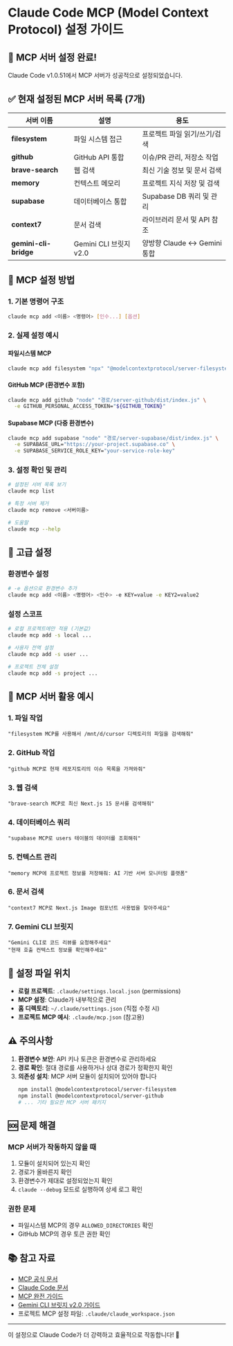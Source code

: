 # Claude Code MCP (Model Context Protocol) 설정 가이드

## 🎯 MCP 서버 설정 완료!

Claude Code v1.0.51에서 MCP 서버가 성공적으로 설정되었습니다.

## ✅ 현재 설정된 MCP 서버 목록 (7개)

| 서버 이름 | 설명 | 용도 |
|-----------|------|------|
| **filesystem** | 파일 시스템 접근 | 프로젝트 파일 읽기/쓰기/검색 |
| **github** | GitHub API 통합 | 이슈/PR 관리, 저장소 작업 |
| **brave-search** | 웹 검색 | 최신 기술 정보 및 문서 검색 |
| **memory** | 컨텍스트 메모리 | 프로젝트 지식 저장 및 검색 |
| **supabase** | 데이터베이스 통합 | Supabase DB 쿼리 및 관리 |
| **context7** | 문서 검색 | 라이브러리 문서 및 API 참조 |
| **gemini-cli-bridge** | Gemini CLI 브릿지 v2.0 | 양방향 Claude ↔ Gemini 통합 |

## 📝 MCP 설정 방법

### 1. 기본 명령어 구조
```bash
claude mcp add <이름> <명령어> [인수...] [옵션]
```

### 2. 실제 설정 예시

#### 파일시스템 MCP
```bash
claude mcp add filesystem "npx" "@modelcontextprotocol/server-filesystem" "/mnt/d/cursor"
```

#### GitHub MCP (환경변수 포함)
```bash
claude mcp add github "node" "경로/server-github/dist/index.js" \
  -e GITHUB_PERSONAL_ACCESS_TOKEN="${GITHUB_TOKEN}"
```

#### Supabase MCP (다중 환경변수)
```bash
claude mcp add supabase "node" "경로/server-supabase/dist/index.js" \
  -e SUPABASE_URL="https://your-project.supabase.co" \
  -e SUPABASE_SERVICE_ROLE_KEY="your-service-role-key"
```

### 3. 설정 확인 및 관리
```bash
# 설정된 서버 목록 보기
claude mcp list

# 특정 서버 제거
claude mcp remove <서버이름>

# 도움말
claude mcp --help
```

## 🔧 고급 설정

### 환경변수 설정
```bash
# -e 옵션으로 환경변수 추가
claude mcp add <이름> <명령어> <인수> -e KEY=value -e KEY2=value2
```

### 설정 스코프
```bash
# 로컬 프로젝트에만 적용 (기본값)
claude mcp add -s local ...

# 사용자 전역 설정
claude mcp add -s user ...

# 프로젝트 전체 설정
claude mcp add -s project ...
```

## 🚀 MCP 서버 활용 예시

### 1. 파일 작업
```
"filesystem MCP를 사용해서 /mnt/d/cursor 디렉토리의 파일을 검색해줘"
```

### 2. GitHub 작업
```
"github MCP로 현재 레포지토리의 이슈 목록을 가져와줘"
```

### 3. 웹 검색
```
"brave-search MCP로 최신 Next.js 15 문서를 검색해줘"
```

### 4. 데이터베이스 쿼리
```
"supabase MCP로 users 테이블의 데이터를 조회해줘"
```

### 5. 컨텍스트 관리
```
"memory MCP에 프로젝트 정보를 저장해줘: AI 기반 서버 모니터링 플랫폼"
```

### 6. 문서 검색
```
"context7 MCP로 Next.js Image 컴포넌트 사용법을 찾아주세요"
```

### 7. Gemini CLI 브릿지
```
"Gemini CLI로 코드 리뷰를 요청해주세요"
"현재 호출 컨텍스트 정보를 확인해주세요"
```

## 📍 설정 파일 위치

- **로컬 프로젝트**: `.claude/settings.local.json` (permissions)
- **MCP 설정**: Claude가 내부적으로 관리
- **홈 디렉토리**: `~/.claude/settings.json` (직접 수정 시)
- **프로젝트 MCP 예시**: `.claude/mcp.json` (참고용)

## ⚠️ 주의사항

1. **환경변수 보안**: API 키나 토큰은 환경변수로 관리하세요
2. **경로 확인**: 절대 경로를 사용하거나 상대 경로가 정확한지 확인
3. **의존성 설치**: MCP 서버 모듈이 설치되어 있어야 합니다
   ```bash
   npm install @modelcontextprotocol/server-filesystem
   npm install @modelcontextprotocol/server-github
   # ... 기타 필요한 MCP 서버 패키지
   ```

## 🆘 문제 해결

### MCP 서버가 작동하지 않을 때
1. 모듈이 설치되어 있는지 확인
2. 경로가 올바른지 확인
3. 환경변수가 제대로 설정되었는지 확인
4. `claude --debug` 모드로 실행하여 상세 로그 확인

### 권한 문제
- 파일시스템 MCP의 경우 `ALLOWED_DIRECTORIES` 확인
- GitHub MCP의 경우 토큰 권한 확인

## 📚 참고 자료

- [MCP 공식 문서](https://github.com/modelcontextprotocol)
- [Claude Code 문서](https://docs.anthropic.com/en/docs/claude-code)
- [MCP 완전 가이드](./mcp-complete-guide.md)
- [Gemini CLI 브릿지 v2.0 가이드](./gemini-cli-bridge-v2-guide.md)
- 프로젝트 MCP 설정 파일: `.claude/claude_workspace.json`

---

이 설정으로 Claude Code가 더 강력하고 효율적으로 작동합니다! 🚀